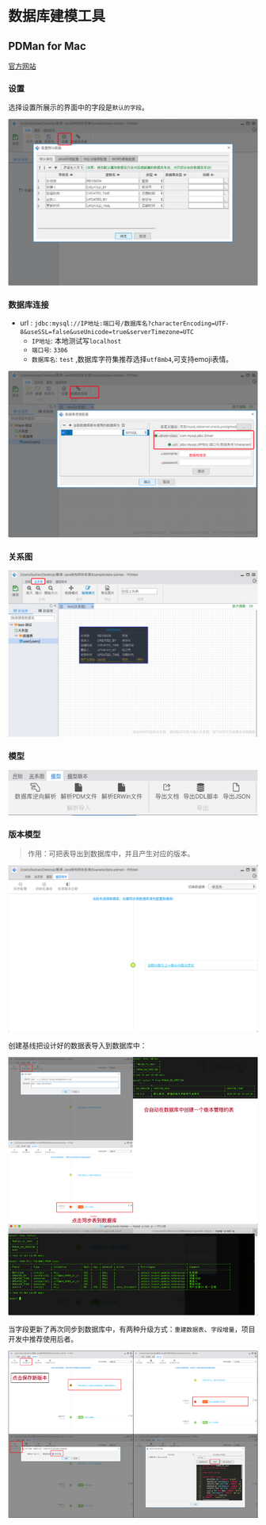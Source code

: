 
# 数据库建模工具

## PDMan for Mac

[官方网站](http://www.pdman.cn/#/)

### 设置

选择设置所展示的界面中的字段是`默认的字段`。

<img src="/assets/images/classOne/11.png">

### 数据库连接

* url : `jdbc:mysql://IP地址:端口号/数据库名?characterEncoding=UTF-8&useSSL=false&useUnicode=true&serverTimezone=UTC`
	* `IP地址`: 本地测试写`localhost` 
	* `端口号`: `3306` 
	* `数据库名`: `test` ,数据库字符集推荐选择`utf8mb4`,可支持emoji表情。

<img src="/assets/images/classOne/15.png">

### 关系图

<img src="/assets/images/classOne/12.png">

### 模型

<img src="/assets/images/classOne/13.png">

### 版本模型

> 作用：可把表导出到数据库中，并且产生对应的版本。

<img src="/assets/images/classOne/14.png">

创建基线把设计好的数据表导入到数据库中：

<img src="/assets/images/classOne/16.png">

当字段更新了再次同步到数据库中，有两种升级方式：`重建数据表`、`字段增量`，项目开发中推荐使用后者。

<img src="/assets/images/classOne/17.png">

